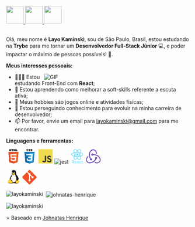 <a href="https://github.com/layokaminski" target="_blank">
  <img src="https://cdn.iconscout.com/icon/free/png-256/github-108-438008.png" width="48px" height="48px">
</a> 
<a href="https://www.instagram.com/layokaminski/" target="_blank">
  <img src="https://cdn.icon-icons.com/icons2/1211/PNG/512/1491579602-yumminkysocialmedia36_83067.png" width="48px" height="48px">
</a> 
<a href="https://www.linkedin.com/in/layokaminski/" target="_blank">
  <img src="https://i.ibb.co/Kx2GSrT/linkedin.png" width="48px" height="48px">
</a>

<br />
<br />

Olá, meu nome é **Layo Kaminski**, sou de São Paulo, Brasil, estou estudando na **Trybe** para me tornar um **Desenvolvedor Full-Stack Júnior** 💻, e poder impactar o máximo de pessoas possíveis! 🚀. 

**Meus interesses pessoais:**

  <img align="right" alt="GIF" src="https://i.pinimg.com/originals/e4/26/70/e426702edf874b181aced1e2fa5c6cde.gif" width="400px" />

- 👨🏽‍💻 Estou estudando Front-End com **React**;
- 🌱 Estou aprendendo como melhorar a soft-skills referente a escuta ativa; 
- 🤔 Meus hobbies são jogos online e atividades fisicas;
- 💼 Estou perseguindo conhecimento para evoluir na minha carreira de desenvolvedor;
- 📫 Por favor, envie um email para layokaminski@gmail.com para me encontrar.

**Linguagens e ferramentas:**  

<p align="left">
  <img src="https://raw.githubusercontent.com/devicons/devicon/master/icons/html5/html5-original-wordmark.svg" alt="html5" width="40" height="40"/> 
  <img src="https://raw.githubusercontent.com/devicons/devicon/master/icons/css3/css3-original-wordmark.svg" alt="css3" width="40" height="40"/> 
  <img src="https://raw.githubusercontent.com/devicons/devicon/master/icons/javascript/javascript-original.svg" alt="javascript" width="40" height="40"/> 
  <img src="https://www.learnstorybook.com/intro-to-storybook/logo-jest.png" alt="jest" width="40" height="40" />
  <img src="https://raw.githubusercontent.com/devicons/devicon/master/icons/react/react-original-wordmark.svg" alt="react" width="40" height="40"/>
  <img src="https://raw.githubusercontent.com/devicons/devicon/master/icons/redux/redux-original.svg" alt="redux" width="40" height="40"/> 
</p>

<p>
  <img src="https://raw.githubusercontent.com/devicons/devicon/master/icons/linux/linux-original.svg" alt="linux" width="40" height="40" />
  <img src="https://raw.githubusercontent.com/devicons/devicon/master/icons/git/git-original.svg" alt="git" width="40" height="40"/> 
</p>

<p>
    <img align="left" src="https://github-readme-stats.vercel.app/api/top-langs/?username=layokaminski&layout=compact&theme=graywhite&title_color=268bd2" alt="layokaminski" />
</p>
<p>&nbsp;
    <img align="center" src="https://github-readme-stats.vercel.app/api?username=layokaminski&count_private=true&show_icons=true&theme=graywhite&icon_color=268bd2&title_color=268bd2" alt="johnatas-henrique" />
</p>

<p align="left"> <img src="https://komarev.com/ghpvc/?username=layokaminski" alt="layokaminski" /> </p>

⭐️ Baseado em [Johnatas Henrique](https://github.com/johnatas-henrique)

